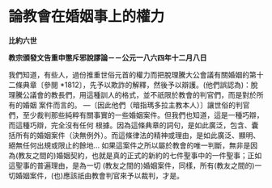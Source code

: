 # 論教會在婚姻事上的權力


**比約六世**

**教宗頒發文告重申懲斥邪說謬論－－公元一八六四年十二月八日**





我們知道，有些人，過份推重世俗元首的權力而把脫理騰大公會議有關婚姻的第十二條典章〔參閱 
*1812〕，先予以欺詐的解釋，然後予以辯護。(他們誤認為)：脫理騰公議會的教長們，用這種訓人的格式，並不祇限於教會的判官們，而是對於所有的婚姻
案件而言的。 
—〔因此他們（暗指瑪多拉主教本人）〕讓世俗的判官們，至少裁判那些純粹有關事實的一些婚姻案件。但我們也知道，這是一種巧辯，而這種巧辯，完全沒有任何
根據。因為這條典章的詞句，是如此廣泛，包含、囊括所有的婚姻案件（決無例外）。而這條律法的精神或理由，是如此廣泛、顯明、絕無任何出規或限止的餘地…
如果這案件之所以屬於教會的唯一判斷，無非是因為(教友之間的)婚姻契約，也就是真的正式的新約的七件聖事中的一件聖事；正如這聖事的普遍理由，是為一切
(教友之間的)婚姻案件，同樣，所有(教友之間的)一切婚姻案件，(也)應該祇由教會判官來予以裁判，才是。

